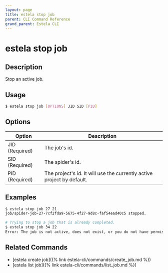 ```yaml
---
layout: page
title: estela stop job
parent: CLI Command Reference
grand_parent: Estela CLI
---
```


# estela stop job

## Description

Stop an active job.

## Usage

```bash
$ estela stop job [OPTIONS] JID SID [PID]
```

## Options

|Option|Description|
| ---- | --------- |
|JID (Required)|The job's id.|
|SID (Required)|The spider's id.|
|PID (Required)|The project's id. It will use the currently active project by default.|

## Examples

```bash
$ estela stop job 27 21
job/spider-job-27-7cf2fda9-5675-4f27-9d8c-faf54ead40c5 stopped.

# Trying to stop a job that is already completed.
$ estela stop job 34 22
Error: The job is not active, does not exist, or you do not have permission to perform this action.
```

## Related Commands

- [estela create job]({% link estela-cli/commands/create_job.md %})
- [estela list job]({% link estela-cli/commands/list_job.md %})
